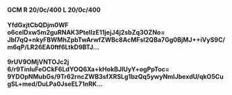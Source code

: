 #### GCM R 20/0c/400 L 20/0c/400
**YfdGxjtCbQDjm0WF**<br/>**o6celDxw5m2guRNAK3PtellzE11jejJ4j2sbZq3OZNo=**<br/>**Jbl7qQ+nkyFBWMhZpbTwArwfZWBc8AcMFsI2QBa7Gg0BjMJ++iVyS9C/m6qP/LR26EA0ftf6LtkD9BTJ...**<br/><br/>
**9rUV9OMjVNTOJc2j**<br/>**6/r9TinluFeOCkF6LdYOQ6Xa+kHokBJIUyY+ogPpToc=**<br/>**9YDOpNMubGs/9Tr62rncZWB3sfXRSLg1bzQq5ywyNmIJbexdU/qkO5CugSL+med/DuLPa0JseEL71nRK...**